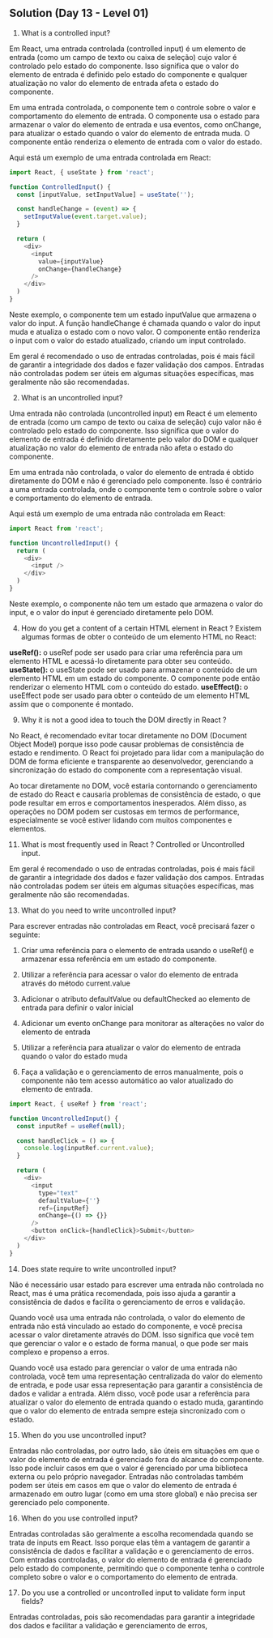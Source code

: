 ## Solution (Day 13 - Level 01)
1.  What is a controlled input?

Em React, uma entrada controlada (controlled input) é um elemento de entrada (como um campo de texto ou caixa de seleção) cujo valor é controlado pelo estado do componente. Isso significa que o valor do elemento de entrada é definido pelo estado do componente e qualquer atualização no valor do elemento de entrada afeta o estado do componente.

Em uma entrada controlada, o componente tem o controle sobre o valor e comportamento do elemento de entrada. O componente usa o estado para armazenar o valor do elemento de entrada e usa eventos, como onChange, para atualizar o estado quando o valor do elemento de entrada muda. O componente então renderiza o elemento de entrada com o valor do estado.

Aqui está um exemplo de uma entrada controlada em React:
```js
import React, { useState } from 'react';

function ControlledInput() {
  const [inputValue, setInputValue] = useState('');

  const handleChange = (event) => {
    setInputValue(event.target.value);
  }

  return (
    <div>
      <input 
        value={inputValue}
        onChange={handleChange}
      />
    </div>
  )
}
```
Neste exemplo, o componente tem um estado inputValue que armazena o valor do input. A função handleChange é chamada quando o valor do input muda e atualiza o estado com o novo valor. O componente então renderiza o input com o valor do estado atualizado, criando um input controlado.

Em geral é recomendado o uso de entradas controladas, pois é mais fácil de garantir a integridade dos dados e fazer validação dos campos. Entradas não controladas podem ser úteis em algumas situações específicas, mas geralmente não são recomendadas.

2.  What is an uncontrolled input?

Uma entrada não controlada (uncontrolled input) em React é um elemento de entrada (como um campo de texto ou caixa de seleção) cujo valor não é controlado pelo estado do componente. Isso significa que o valor do elemento de entrada é definido diretamente pelo valor do DOM e qualquer atualização no valor do elemento de entrada não afeta o estado do componente.

Em uma entrada não controlada, o valor do elemento de entrada é obtido diretamente do DOM e não é gerenciado pelo componente. Isso é contrário a uma entrada controlada, onde o componente tem o controle sobre o valor e comportamento do elemento de entrada.

Aqui está um exemplo de uma entrada não controlada em React:

```js
import React from 'react';

function UncontrolledInput() {
  return (
    <div>
      <input />
    </div>
  )
}
```
Neste exemplo, o componente não tem um estado que armazena o valor do input, e o valor do input é gerenciado diretamente pelo DOM.

4.  How do you get a content of a certain HTML element in React ?
Existem algumas formas de obter o conteúdo de um elemento HTML no React:

**useRef():** o useRef pode ser usado para criar uma referência para um elemento HTML e acessá-lo diretamente para obter seu conteúdo.
**useState():** o useState pode ser usado para armazenar o conteúdo de um elemento HTML em um estado do componente. O componente pode então renderizar o elemento HTML com o conteúdo do estado.
**useEffect():** o useEffect pode ser usado para obter o conteúdo de um elemento HTML assim que o componente é montado.

9.  Why it is not a good idea to touch the DOM directly in React ?

No React, é recomendado evitar tocar diretamente no DOM (Document Object Model) porque isso pode causar problemas de consistência de estado e rendimento. O React foi projetado para lidar com a manipulação do DOM de forma eficiente e transparente ao desenvolvedor, gerenciando a sincronização do estado do componente com a representação visual.

Ao tocar diretamente no DOM, você estaria contornando o gerenciamento de estado do React e causaria problemas de consistência de estado, o que pode resultar em erros e comportamentos inesperados. Além disso, as operações no DOM podem ser custosas em termos de performance, especialmente se você estiver lidando com muitos componentes e elementos.
  
11.  What is most frequently used in React ? Controlled or Uncontrolled input.

Em geral é recomendado o uso de entradas controladas, pois é mais fácil de garantir a integridade dos dados e fazer validação dos campos. Entradas não controladas podem ser úteis em algumas situações específicas, mas geralmente não são recomendadas.

13.  What do you need to write uncontrolled input?

Para escrever entradas não controladas em React, você precisará fazer o seguinte:

1.  Criar uma referência para o elemento de entrada usando o useRef() e armazenar essa referência em um estado do componente.
    
2.  Utilizar a referência para acessar o valor do elemento de entrada através do método current.value
   
3.  Adicionar o atributo defaultValue ou defaultChecked ao elemento de entrada para definir o valor inicial
    
4.  Adicionar um evento onChange para monitorar as alterações no valor do elemento de entrada
    
5.  Utilizar a referência para atualizar o valor do elemento de entrada quando o valor do estado muda
    
6.  Faça a validação e o gerenciamento de erros manualmente, pois o componente não tem acesso automático ao valor atualizado do elemento de entrada.

```js
import React, { useRef } from 'react';

function UncontrolledInput() {
  const inputRef = useRef(null);

  const handleClick = () => {
    console.log(inputRef.current.value);
  }

  return (
    <div>
      <input
        type="text"
        defaultValue={''}
        ref={inputRef}
        onChange={() => {}}
      />
      <button onClick={handleClick}>Submit</button>
    </div>
  )
}
```

14.  Does state require to write uncontrolled input?

Não é necessário usar estado para escrever uma entrada não controlada no React, mas é uma prática recomendada, pois isso ajuda a garantir a consistência de dados e facilita o gerenciamento de erros e validação.

Quando você usa uma entrada não controlada, o valor do elemento de entrada não está vinculado ao estado do componente, e você precisa acessar o valor diretamente através do DOM. Isso significa que você tem que gerenciar o valor e o estado de forma manual, o que pode ser mais complexo e propenso a erros.

Quando você usa estado para gerenciar o valor de uma entrada não controlada, você tem uma representação centralizada do valor do elemento de entrada, e pode usar essa representação para garantir a consistência de dados e validar a entrada. Além disso, você pode usar a referência para atualizar o valor do elemento de entrada quando o estado muda, garantindo que o valor do elemento de entrada sempre esteja sincronizado com o estado.

15.  When do you use uncontrolled input?

Entradas não controladas, por outro lado, são úteis em situações em que o valor do elemento de entrada é gerenciado fora do alcance do componente. Isso pode incluir casos em que o valor é gerenciado por uma biblioteca externa ou pelo próprio navegador. Entradas não controladas também podem ser úteis em casos em que o valor do elemento de entrada é armazenado em outro lugar (como em uma store global) e não precisa ser gerenciado pelo componente.

16.  When do you use controlled input?

Entradas controladas são geralmente a escolha recomendada quando se trata de inputs em React. Isso porque elas têm a vantagem de garantir a consistência de dados e facilitar a validação e o gerenciamento de erros. Com entradas controladas, o valor do elemento de entrada é gerenciado pelo estado do componente, permitindo que o componente tenha o controle completo sobre o valor e o comportamento do elemento de entrada.

17.  Do you use a controlled or uncontrolled input to validate form input fields?

Entradas controladas, pois são recomendadas para garantir a integridade dos dados e facilitar a validação e gerenciamento de erros,